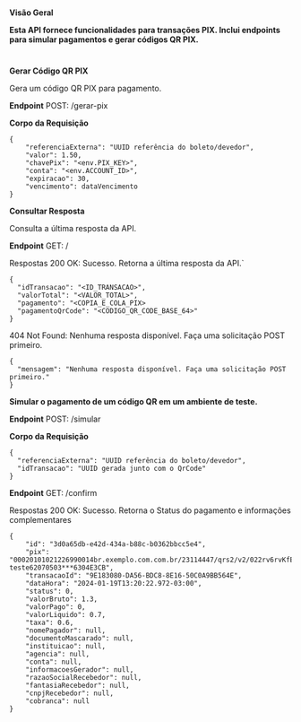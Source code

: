 #
__Visão Geral__

__Esta API fornece funcionalidades para transações PIX. Inclui endpoints para simular pagamentos e gerar códigos QR PIX.__
#

__Gerar Código QR PIX__

Gera um código QR PIX para pagamento.

__Endpoint__
POST: /gerar-pix

__Corpo da Requisição__
```
{
    "referenciaExterna": "UUID referência do boleto/devedor",
    "valor": 1.50,
    "chavePix": "<env.PIX_KEY>",
    "conta": "<env.ACCOUNT_ID>",
    "expiracao": 30, 
    "vencimento": dataVencimento 
}
```


__Consultar Resposta__

Consulta a última resposta da API.

__Endpoint__
GET: /

Respostas
200 OK: Sucesso. Retorna a última resposta da API.`

```
{
  "idTransacao": "<ID_TRANSACAO>",
  "valorTotal": "<VALOR_TOTAL>",
  "pagamento": "<COPIA_E_COLA_PIX>
  "pagamentoQrCode": "<CODIGO_QR_CODE_BASE_64>"
}
```

404 Not Found: Nenhuma resposta disponível. Faça uma solicitação POST primeiro.

```
{    
  "mensagem": "Nenhuma resposta disponível. Faça uma solicitação POST primeiro."
}
```

__Simular o pagamento de um código QR em um ambiente de teste.__

__Endpoint__
POST: /simular

__Corpo da Requisição__
```
{
  "referenciaExterna": "UUID referência do boleto/devedor",
  "idTransacao": "UUID gerada junto com o QrCode"
}
```

__Endpoint__
GET: /confirm

Respostas
200 OK: Sucesso. Retorna o Status do pagamento e informações complementares
```
{
    "id": "3d0a65db-e42d-434a-b88c-b0362bbcc5e4",
    "pix": "00020101021226990014br.exemplo.com.com.br/23114447/qrs2/v2/022rv6rvKfEE3fTWyJaTQigOqh5jrP41HVP6EOAr4gteste24398654041.305802BR5917INFO12345LTDA6009SAO teste62070503***6304E3CB",
    "transacaoId": "9E183080-DA56-BDC8-8E16-50C0A9BB564E",
    "dataHora": "2024-01-19T13:20:22.972-03:00",
    "status": 0,
    "valorBruto": 1.3,
    "valorPago": 0,
    "valorLiquido": 0.7,
    "taxa": 0.6,
    "nomePagador": null,
    "documentoMascarado": null,
    "instituicao": null,
    "agencia": null,
    "conta": null,
    "informacoesGerador": null,
    "razaoSocialRecebedor": null,
    "fantasiaRecebedor": null,
    "cnpjRecebedor": null,
    "cobranca": null
}

```


    

